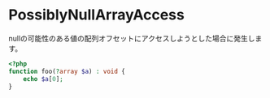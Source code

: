 # PossiblyNullArrayAccess
nullの可能性のある値の配列オフセットにアクセスしようとした場合に発生します。

```php
<?php
function foo(?array $a) : void {
    echo $a[0];
}
```
